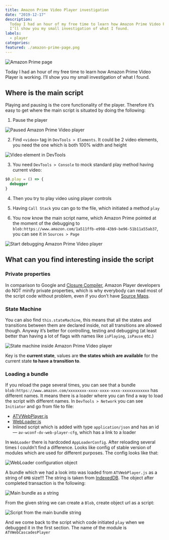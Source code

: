 ```yaml
---
title: Amazon Prime Video Player investigation
date: "2019-12-17"
description:
  Today I had an hour of my free time to learn how Amazon Prime Video Player is working.
  I’ll show you my small investigation of what I found.
labels:
  - player
categories:
featured: ./amazon-prime-page.png
---
```


![Amazon Prime page](./amazon-prime-page.png)

Today I had an hour of my free time to learn how Amazon Prime Video Player is working. I’ll show you my small investigation of what I found.

## Where is the main script

Playing and pausing is the core functionality of the player. Therefore it’s easy to get where the main script is situated by doing the following:

1. Pause the player

![Paused Amazon Prime Video player](./paused-amazon-player.png)

2. Find `<video>` tag in `DevTools > Elements`. It could be 2 video elements, you need the one which is both 100% width and height

![Video element in DevTools](./video-element-in-devtools.png)

3. You need `DevTools > Console` to mock standard play method having current video:

```js
$0.play = () => {
  debugger
}
```

4. Then you try to play video using player controls

5. Having `Call Stack` you can go to the file, which initiated a method `play`

6. You now know the main script name, which Amazon Prime pointed at the moment of the debugging to `blob:https://www.amazon.com/1a511ffb-e998-43b9-be96-51b11a55ab37`, you can see it in `Sources > Page`

![Start debugging Amazon Prime Video player](./start-debugging.png)

## What can you find interesting inside the script

### Private properties

In comparison to Google and [Closure Compiler](https://developers.google.com/closure/compiler), Amazon Player developers do NOT minify private properties, which is why everybody can read most of the script code without problem, even if you don’t have [Source Maps](https://developer.mozilla.org/en-US/docs/Tools/Debugger/How_to/Use_a_source_map).

### State Machine

You can also find `this.stateMachine`, this means that all the states and transitions between them are declared inside, not all transitions are allowed though. Anyway it’s better for controlling, testing and debugging (at least better than having a lot of flags with names like `isPlaying`, `isPause` etc.)

![State machine inside Amazon Prime Video player](./state-machine.png)

Key is the **current state**, values are **the states which are available** for the current state **to have a transition to**.

### Loading a bundle

If you reload the page several times, you can see that a bundle `blob:https://www.amazon.com/xxxxxxxx-xxxx-xxxx-xxxx-xxxxxxxxxxxx` has different names. It means there is a loader where you can find a way to load the script with different names. In `DevTools > Network` you can see `Initiator` and go from file to file:

- [ATVWebPlayer.js](https://js-assets.aiv-cdn.net/playback/web_player/ATVWebPlayer/1.0.200751.0/js/ATVWebPlayer.js)
- [WebLoader.js](https://js-assets.aiv-cdn.net/playback/web_player/WebLoader.js)
- Inlined script which is added with type `application/json` and has an id — `av-wconf-dv-web-player-cfg`, which has a link to a loader

In `WebLoader` there is hardcoded `AppLoaderConfig`. After reloading several times I couldn’t find a difference. Looks like config of stable version of modules which are used for different purposes. The config looks like that:

![WebLoader configuration object](./amazon-prime-video-player-config.png)

A bundle which we had a look into was loaded from `ATVWebPlayer.js` as a string of `6MB` size!!! The string is taken from [IndexedDB](https://developer.mozilla.org/en-US/docs/Web/API/IndexedDB_API). The object after completed transaction is the following:

![Main bundle as a string](./main-bundle-string.png)

From the given string we can create a `Blob`, create object url as a script:

![Script from the main bundle string](./script-from-main-bundle-string.png)

And we come back to the script which code initiated `play` when we debugged it in the first section. The name of the module is `ATVWebCascadesPlayer`
